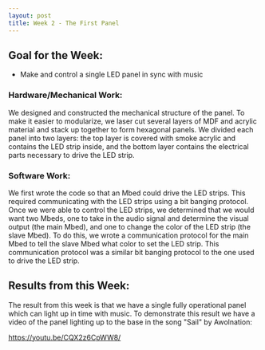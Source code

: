 ```yaml
---
layout: post
title: Week 2 - The First Panel
---
```


## Goal for the Week:
* Make and control a single LED panel in sync with music

### Hardware/Mechanical Work:
We designed and constructed the mechanical structure of the panel. To make it easier to modularize, we laser cut several layers of MDF and acrylic material and stack up together to form hexagonal panels. We divided each panel into two layers: the top layer is covered with smoke acrylic and contains the LED strip inside, and the bottom layer contains the electrical parts necessary to drive the LED strip.

### Software Work:
We first wrote the code so that an Mbed could drive the LED strips. This required communicating with the LED strips using a bit banging protocol. Once we were able to control the LED strips, we determined that we would want two Mbeds, one to take in the audio signal and determine the visual output (the main Mbed), and one to change the color of the LED strip (the slave Mbed). To do this, we wrote a communication protocol for the main Mbed to tell the slave Mbed what color to set the LED strip. This communication protocol was a similar bit banging protocol to the one used to drive the LED strip.

## Results from this Week:
The result from this week is that we have a single fully operational panel which can light up in time with music. To demonstrate this result we have a video of the panel lighting up to the base in the song "Sail" by Awolnation:

<https://youtu.be/CQX2z6CpWW8/>
